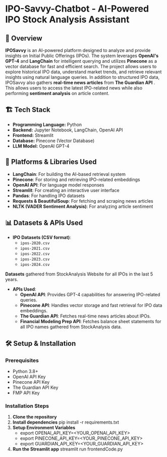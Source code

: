 # IPO-Savvy-Chatbot - AI-Powered IPO Stock Analysis Assistant

## 📌 Overview
**IPOSavvy** is an AI-powered platform designed to analyze and provide insights on Initial Public Offerings (IPOs). The system leverages **OpenAI's GPT-4** and **LangChain** for intelligent querying and utilizes **Pinecone** as a vector database for fast and efficient search. The project allows users to explore historical IPO data, understand market trends, and retrieve relevant insights using natural language queries.
In addition to structured IPO data, IPOSavvy also gathers **real-time news articles** from **The Guardian API** . This allows users to access the latest IPO-related news while also performing **sentiment analysis** on article content.

## 🏗️ Tech Stack
- **Programming Language:** Python
- **Backend:** Jupyter Notebook, LangChain, OpenAI API
- **Frontend:** Streamlit
- **Database:** Pinecone (Vector Database)
- **LLM Model:** OpenAI GPT-4

## 📡 Platforms & Libraries Used
- **LangChain**: For building the AI-based retrieval system
- **Pinecone**: For storing and retrieving IPO-related embeddings
- **OpenAI API**: For language model responses
- **Streamlit**: For creating an interactive user interface
- **Pandas**: For handling IPO datasets
- **Requests & BeautifulSoup**: For fetching and scraping news articles
- **NLTK (VADER Sentiment Analysis)**: For analyzing article sentiment

## 📊 Datasets & APIs Used

- **IPO Datasets (CSV format)**:
  - `ipos-2020.csv`
  - `ipos-2021.csv`
  - `ipos-2022.csv`
  - `ipos-2023.csv`
  - `ipos-2024.csv`

**Datasets** gathered from StockAnalysis Website for all IPOs in the last 5 years. 
  
- **APIs Used**:
  - **OpenAI API**: Provides GPT-4 capabilities for answering IPO-related queries.
  - **Pinecone API**: Handles vector storage and fast retrieval for IPO data embeddings.
  - **The Guardian API**: Fetches real-time news articles about IPOs.
  - **Financial Modeling Prep API**: Fetches balance sheet statements for all IPO names  gathered from StockAnalysis data.


## 🛠️ Setup & Installation
### Prerequisites
- Python 3.8+
- OpenAI API Key
- Pinecone API Key
- The Guardian API Key
- FMP API Key

### Installation Steps
1. **Clone the repository**
2. **Install dependencies**
   pip install -r requirements.txt
3. **Setup Environment Variables**
   - export OPENAI_API_KEY=<YOUR_OPENAI_API_KEY>
   - export PINECONE_API_KEY=<YOUR_PINECONE_API_KEY>
   - export GUARDIAN_API_KEY=<YOUR_GUARDIAN_API_KEY>
4. **Run the Streamlit app**
   streamlit run frontendCode.py
